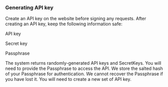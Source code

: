 ### Generating API key
Create an API key on the website before signing any requests. After creating an API key, keep the following information safe:

API key

Secret key

Passphrase


The system returns randomly-generated API keys and SecretKeys. You will need to provide the Passphrase to access the API. We store the salted hash of your Passphrase for authentication. We cannot recover the Passphrase if you have lost it. You will need to create a new set of API key.

